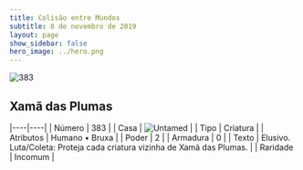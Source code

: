 ```yaml
---
title: Colisão entre Mundos
subtitle: 8 de novembro de 2019
layout: page
show_sidebar: false
hero_image: ../hero.png
---
```


![383](https://cdn.keyforgegame.com/media/card_front/pt/452_383_X7PR2MJCQ75V_pt.png)

## Xamã das Plumas

|----|----|
| Número | 383 |
| Casa | ![Untamed](https://archonarcana.com/images/thumb/b/bd/Untamed.png/22px-Untamed.png "Indomados") |
| Tipo | Criatura |
| Atributos | Humano • Bruxa |
| Poder | 2 |
| Armadura | 0 |
| Texto | Elusivo.  Luta/Coleta: Proteja cada criatura vizinha de Xamã das Plumas. |
| Raridade | Incomum |
